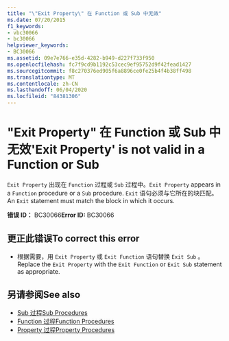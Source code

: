 ```yaml
---
title: "\"Exit Property\" 在 Function 或 Sub 中无效"
ms.date: 07/20/2015
f1_keywords:
- vbc30066
- bc30066
helpviewer_keywords:
- BC30066
ms.assetid: 09e7e766-e35d-4282-b949-d227f733f950
ms.openlocfilehash: fc7f9cd9b1192c53cec9ef95752d9f42fead1427
ms.sourcegitcommit: f8c270376ed905f6a8896ce0fe25b4f4b38ff498
ms.translationtype: MT
ms.contentlocale: zh-CN
ms.lasthandoff: 06/04/2020
ms.locfileid: "84381306"
---
```

# <a name="exit-property-is-not-valid-in-a-function-or-sub"></a><span data-ttu-id="80393-102">"Exit Property" 在 Function 或 Sub 中无效</span><span class="sxs-lookup"><span data-stu-id="80393-102">'Exit Property' is not valid in a Function or Sub</span></span>
<span data-ttu-id="80393-103">`Exit Property` 出现在 `Function` 过程或 `Sub` 过程中。</span><span class="sxs-lookup"><span data-stu-id="80393-103">`Exit Property` appears in a `Function` procedure or a `Sub` procedure.</span></span> <span data-ttu-id="80393-104">`Exit` 语句必须与它所在的块匹配。</span><span class="sxs-lookup"><span data-stu-id="80393-104">An `Exit` statement must match the block in which it occurs.</span></span>  
  
 <span data-ttu-id="80393-105">**错误 ID：** BC30066</span><span class="sxs-lookup"><span data-stu-id="80393-105">**Error ID:** BC30066</span></span>  
  
## <a name="to-correct-this-error"></a><span data-ttu-id="80393-106">更正此错误</span><span class="sxs-lookup"><span data-stu-id="80393-106">To correct this error</span></span>  
  
- <span data-ttu-id="80393-107">根据需要，用 `Exit Property` 或 `Exit Function` 语句替换 `Exit Sub` 。</span><span class="sxs-lookup"><span data-stu-id="80393-107">Replace the `Exit Property` with the `Exit Function` or `Exit Sub` statement as appropriate.</span></span>  
  
## <a name="see-also"></a><span data-ttu-id="80393-108">另请参阅</span><span class="sxs-lookup"><span data-stu-id="80393-108">See also</span></span>

- [<span data-ttu-id="80393-109">Sub 过程</span><span class="sxs-lookup"><span data-stu-id="80393-109">Sub Procedures</span></span>](../programming-guide/language-features/procedures/sub-procedures.md)
- [<span data-ttu-id="80393-110">Function 过程</span><span class="sxs-lookup"><span data-stu-id="80393-110">Function Procedures</span></span>](../programming-guide/language-features/procedures/function-procedures.md)
- [<span data-ttu-id="80393-111">Property 过程</span><span class="sxs-lookup"><span data-stu-id="80393-111">Property Procedures</span></span>](../programming-guide/language-features/procedures/property-procedures.md)
